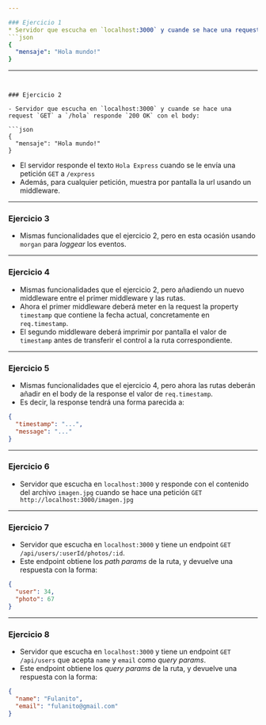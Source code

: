 ```yaml
---

### Ejercicio 1
* Servidor que escucha en `localhost:3000` y cuande se hace una request `GET` a `/hola` responde `200 OK` con el body:
```json
{
  "mensaje": "Hola mundo!"
}
```

---
```


### Ejercicio 2

- Servidor que escucha en `localhost:3000` y cuande se hace una request `GET` a `/hola` responde `200 OK` con el body:

```json
{
  "mensaje": "Hola mundo!"
}
```

- El servidor responde el texto `Hola Express` cuando se le envía una petición `GET` a `/express`
- Además, para cualquier petición, muestra por pantalla la url usando un middleware.

---

### Ejercicio 3

- Mismas funcionalidades que el ejercicio 2, pero en esta ocasión usando `morgan` para _loggear_ los eventos.

---

### Ejercicio 4

- Mismas funcionalidades que el ejercicio 2, pero añadiendo un nuevo middleware entre el primer middleware y las rutas.
- Ahora el primer middleware deberá meter en la request la property `timestamp` que contiene la fecha actual, concretamente en `req.timestamp`.
- El segundo middleware deberá imprimir por pantalla el valor de `timestamp` antes de transferir el control a la ruta correspondiente.

---

### Ejercicio 5

- Mismas funcionalidades que el ejercicio 4, pero ahora las rutas deberán añadir en el body de la response el valor de `req.timestamp`.
- Es decir, la response tendrá una forma parecida a:

```json
{
  "timestamp": "...",
  "message": "..."
}
```

---

### Ejercicio 6

- Servidor que escucha en `localhost:3000` y responde con el contenido del archivo `imagen.jpg` cuando se hace una petición `GET http://localhost:3000/imagen.jpg`

---

### Ejercicio 7

- Servidor que escucha en `localhost:3000` y tiene un endpoint `GET /api/users/:userId/photos/:id`.
- Este endpoint obtiene los _path params_ de la ruta, y devuelve una respuesta con la forma:

```json
{
  "user": 34,
  "photo": 67
}
```

---

### Ejercicio 8

- Servidor que escucha en `localhost:3000` y tiene un endpoint `GET /api/users` que acepta `name` y `email` como _query params_.
- Este endpoint obtiene los _query params_ de la ruta, y devuelve una respuesta con la forma:

```json
{
  "name": "Fulanito",
  "email": "fulanito@gmail.com"
}
```
